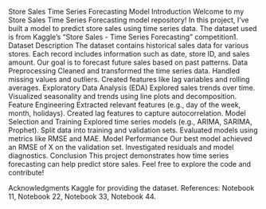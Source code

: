 Store Sales Time Series Forecasting Model
Introduction
Welcome to my Store Sales Time Series Forecasting model repository! In this project, I’ve built a model to predict store sales using time series data. 
The dataset used is from Kaggle’s “Store Sales - Time Series Forecasting” competition1.
Dataset Description
The dataset contains historical sales data for various stores.
Each record includes information such as date, store ID, and sales amount.
Our goal is to forecast future sales based on past patterns.
Data Preprocessing
Cleaned and transformed the time series data.
Handled missing values and outliers.
Created features like lag variables and rolling averages.
Exploratory Data Analysis (EDA)
Explored sales trends over time.
Visualized seasonality and trends using line plots and decomposition.
Feature Engineering
Extracted relevant features (e.g., day of the week, month, holidays).
Created lag features to capture autocorrelation.
Model Selection and Training
Explored time series models (e.g., ARIMA, SARIMA, Prophet).
Split data into training and validation sets.
Evaluated models using metrics like RMSE and MAE.
Model Performance
Our best model achieved an RMSE of X on the validation set.
Investigated residuals and model diagnostics.
Conclusion
This project demonstrates how time series forecasting can help predict store sales. Feel free to explore the code and contribute!

Acknowledgments
Kaggle for providing the dataset.
References: Notebook 11, Notebook 22, Notebook 33, Notebook 44.
